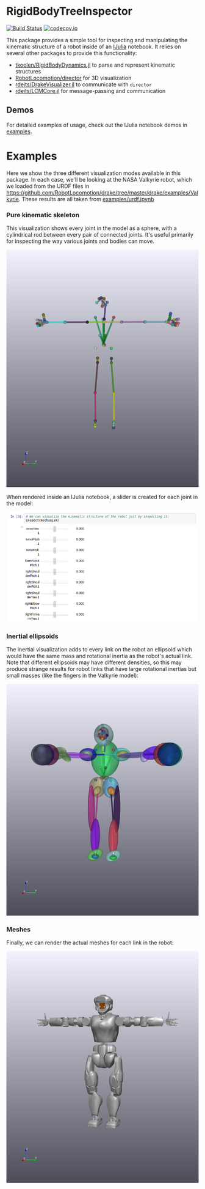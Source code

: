 # RigidBodyTreeInspector

[![Build Status](https://travis-ci.org/rdeits/RigidBodyTreeInspector.jl.svg?branch=master)](https://travis-ci.org/rdeits/RigidBodyTreeInspector.jl)
[![codecov.io](https://codecov.io/github/rdeits/RigidBodyTreeInspector.jl/coverage.svg?branch=master)](https://codecov.io/github/rdeits/RigidBodyTreeInspector.jl?branch=master)

This package provides a simple tool for inspecting and manipulating the kinematic structure of a robot inside of an [IJulia](https://github.com/JuliaLang/IJulia.jl) notebook. It relies on several other packages to provide this functionality:

* [tkoolen/RigidBodyDynamics.jl](https://github.com/tkoolen/RigidBodyDynamics.jl) to parse and represent kinematic structures
* [RobotLocomotion/director](https://github.com/RobotLocomotion/director) for 3D visualization
* [rdeits/DrakeVisualizer.jl](https://github.com/rdeits/DrakeVisualizer.jl) to communicate with `director`
* [rdeits/LCMCore.jl](https://github.com/rdeits/LCMCore.jl) for message-passing and communication

## Demos

For detailed examples of usage, check out the IJulia notebook demos in [examples](https://github.com/rdeits/RigidBodyTreeInspector.jl/tree/master/examples).

# Examples

Here we show the three different visualization modes available in this package. In each case, we'll be looking at the NASA Valkyrie robot, which we loaded from the URDF files in <https://github.com/RobotLocomotion/drake/tree/master/drake/examples/Valkyrie>. These results are all taken from [examples/urdf.ipynb](https://github.com/rdeits/RigidBodyTreeInspector.jl/blob/master/examples/urdf.ipynb)

### Pure kinematic skeleton

This visualization shows every joint in the model as a sphere, with a cylindrical rod between every pair of connected joints. It's useful primarily for inspecting the way various joints and bodies can move.

![valkyrie skeleton](img/val_skeleton.png)

When rendered inside an IJulia notebook, a slider is created for each joint in the model:

![inspector sliders](img/sliders.png)

### Inertial ellipsoids

The inertial visualization adds to every link on the robot an ellipsoid which would have the same mass and rotational inertia as the robot's actual link. Note that different ellipsoids may have different densities, so this may produce strange results for robot links that have large rotational inertias but small masses (like the fingers in the Valkyrie model):

![valkyrie inertia](img/val_inertia.png)

### Meshes

Finally, we can render the actual meshes for each link in the robot:

![valkyrie meshes](img/val_mesh.png)
